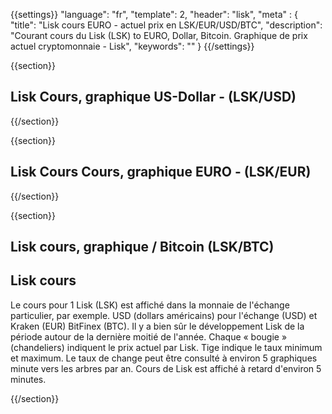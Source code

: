 {{settings}}
  "language": "fr",
  "template": 2,
  "header": "lisk",
  "meta" : {
    "title": "Lisk cours EURO - actuel prix en LSK/EUR/USD/BTC",
    "description": "Courant cours du Lisk (LSK) to EURO, Dollar, Bitcoin. Graphique de prix actuel cryptomonnaie - Lisk",
    "keywords": ""
  }
{{/settings}}



{{section}}


## Lisk Cours, graphique US-Dollar - **(LSK/USD)**

<!-- TradingView Widget BEGIN -->
<script type="text/javascript" src="https://d33t3vvu2t2yu5.cloudfront.net/tv.js"></script>
<script type="text/javascript">
new TradingView.widget({
  "width": '100%',
  "height": 400,
  "symbol": "BITTREX:LSKUSD",
  "interval": "60",
  "timezone": "Etc/UTC",
  "theme": "White",
  "style": "1",
  "locale": "en",
  "toolbar_bg": "#f1f3f6",
  "allow_symbol_change": true,
  "hideideas": true,
  "show_popup_button": true,
  "popup_width": "1000",
  "popup_height": "650"
});
</script>
<!-- TradingView Widget END -->

{{/section}}


{{section}}

## Lisk Cours Cours, graphique EURO - **(LSK/EUR)**

<!-- TradingView Widget BEGIN -->
<script type="text/javascript" src="https://d33t3vvu2t2yu5.cloudfront.net/tv.js"></script>
<script type="text/javascript">
new TradingView.widget({
  "width": '100%',
  "height": 400,
  "symbol": "HITBTC:LSKEUR",
  "interval": "60",
  "timezone": "Etc/UTC",
  "theme": "White",
  "style": "1",
  "locale": "en",
  "toolbar_bg": "#f1f3f6",
  "allow_symbol_change": true,
  "hideideas": true,
  "show_popup_button": true,
  "popup_width": "1000",
  "popup_height": "650"
});
</script>
<!-- TradingView Widget END -->
{{/section}}

{{section}}


## Lisk cours, graphique / Bitcoin **(LSK/BTC)**

<!-- TradingView Widget BEGIN -->
<script type="text/javascript" src="https://d33t3vvu2t2yu5.cloudfront.net/tv.js"></script>
<script type="text/javascript">
new TradingView.widget({
  "width": "100%",
  "height": 400,
  "symbol": "POLONIEX:LSKBTC",
  "interval": "60",
  "timezone": "Etc/UTC",
  "theme": "White",
  "style": "1",
  "locale": "en",
  "toolbar_bg": "#f1f3f6",
  "allow_symbol_change": true,
  "hideideas": true,
  "show_popup_button": true,
  "popup_width": "1000",
  "popup_height": "650",
});

</script>
<!-- TradingView Widget END -->



## Lisk cours

Le cours pour 1 Lisk (LSK) est affiché dans la monnaie de l'échange particulier, par exemple. USD (dollars américains) pour l'échange (USD) et Kraken (EUR) BitFinex (BTC). Il y a bien sûr le développement Lisk de la période autour de la dernière moitié de l'année. Chaque « bougie » (chandeliers) indiquent le prix actuel par Lisk. Tige indique le taux minimum et maximum. Le taux de change peut être consulté à environ 5 graphiques minute vers les arbres par an. Cours de Lisk est affiché à retard d'environ 5 minutes.








{{/section}}